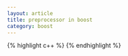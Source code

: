 ```yaml
---
layout: article
title: preprocessor in boost
category: boost
---
```


{% highlight c++ %}
{% endhighlight %}


